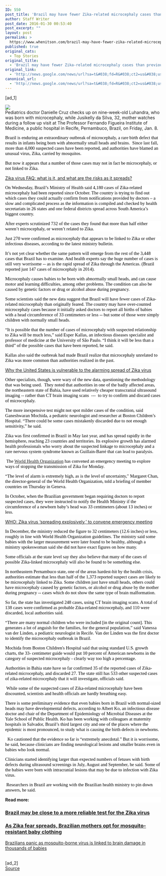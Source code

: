 ```yaml
---
ID: 550
post_title: 'Brazil may have fewer Zika-related microcephaly cases than previously reported &#8211; Washington Post'
author: Staff Writer
post_date: 2016-01-30 00:53:40
post_excerpt: ""
layout: post
permalink: >
  https://www.whenitson.com/brazil-may-have-fewer-zika-related-microcephaly-cases-than-previously-reported-washington-post/
published: true
original_cats:
  - Top Stories
original_title:
  - 'Brazil may have fewer Zika-related microcephaly cases than previously reported - Washington Post'
original_link:
  - 'http://news.google.com/news/url?sa=t&#038;fd=R&#038;ct2=us&#038;usg=AFQjCNEj65zAn96vLjiFvNRomINGlNENbA&#038;clid=c3a7d30bb8a4878e06b80cf16b898331&#038;cid=52779037155871&#038;ei=kwmsVtCGA4GohQHqw6OAAw&#038;url=https://www.washingtonpost.com/news/worldviews/wp/2016/01/29/brazil-may-have-fewer-zika-related-microcephaly-cases-than-previously-reported/'
canonical_url:
  - 'http://news.google.com/news/url?sa=t&#038;fd=R&#038;ct2=us&#038;usg=AFQjCNEj65zAn96vLjiFvNRomINGlNENbA&#038;clid=c3a7d30bb8a4878e06b80cf16b898331&#038;cid=52779037155871&#038;ei=kwmsVtCGA4GohQHqw6OAAw&#038;url=https://www.washingtonpost.com/news/worldviews/wp/2016/01/29/brazil-may-have-fewer-zika-related-microcephaly-cases-than-previously-reported/'
---
```

 [ad_1]
<br><div id=""><div class="inline-content inline-photo inline-photo-normal"> <a name="d6237c5413"/> <img class="unprocessed" data-hi-res-src="https://img.washingtonpost.com/wp-apps/imrs.php?src=http://img.washingtonpost.com/rf/image_908w/2010-2019/WashingtonPost/2016/01/15/Foreign/Images/20160108zikamosquito03741452873667.jpg&amp;w=1484" data-low-res-src="http://www.whenitson.com/wp-content/uploads/2016/01/Brazil-may-have-fewer-Zika-related-microcephaly-cases-than-previously-reported-Washington-Post.jpg" src="http://www.whenitson.com/wp-content/uploads/2016/01/Brazil-may-have-fewer-Zika-related-microcephaly-cases-than-previously-reported-Washington-Post.jpg"/><br/><span class="pb-caption">Pediatrics doctor Danielle Cruz checks up on nine-week-old Luhandra, who was born with microcephaly, while Jusikelly da Silva, 32, mother watches during a follow up visit at The Professor Fernando Figueira Institute of Medicine, a public hospital in Recife, Pernambuco, Brazil, on Friday, Jan. 8.</span> </div> <p style="background: white;"><span style="font-size: 11.0pt; font-family: 'Calibri','sans-serif'; color: black; background: white;">Brazil is enduring an extraordinary outbreak of microcephaly, a rare birth defect that results in infants being born with abnormally small heads and brains.  Since last fall, more than 4,000 suspected cases have been reported, and authorities have blamed an unusual virus, Zika, carried by mosquitos.</span></p> <p style="background: white;"><span style="background-attachment: scroll; background-position-x: 0%; background-position-y: 0%;"><span style="font-size: 11.0pt; font-family: 'Calibri','sans-serif'; color: black; background: white;">But now it appears that a number of those cases may not in fact be microcephaly, or not linked to Zika.</span></span></p> <p><a href="https://www.washingtonpost.com/news/to-your-health/wp/2016/01/21/zika-virus-faq-more-than-a-million-infected-globally-a-dozen-in-the-united-states/?tid=a_inl">Zika virus FAQ: what is it, and what are the risks as it spreads?</a></p> <p style="background: white;"><span style="background-attachment: scroll; background-position-x: 0%; background-position-y: 0%;"><span style="font-size: 11.0pt; font-family: 'Calibri','sans-serif'; color: black; background: white;">On Wednesday, Brazil’s Ministry of Health said 4,180 cases of Zika-related microcephaly had been reported since October. The country is trying to find out which cases they could actually confirm from notifications provided by doctors – a slow and complicated process as the information is compiled and checked by health secretariats in 26 states and one federal districts spread across South America’s biggest country.</span></span></p> <p style="background: white;"><span style="font-size: 11.0pt; font-family: 'Calibri','sans-serif'; color: black; background: white;"><span style="background-attachment: scroll; background-position-x: 0%; background-position-y: 0%;">After experts scrutinized 732 of the cases they found that more than half either weren’t microcephaly, or weren’t related to Zika.</span></span></p> <p style="background: white;"><span style="font-size: 11.0pt; font-family: 'Calibri','sans-serif'; color: black; background: white;"><span style="background-attachment: scroll; background-position-x: 0%; background-position-y: 0%;">Just 270 were confirmed as microcephaly that appears to be linked to Zika or other infectious diseases, according to the latest ministry bulletin.</span></span></p> <p style="background: white;"><span style="background-attachment: scroll; background-position-x: 0%; background-position-y: 0%;"><span style="font-size: 11.0pt; font-family: 'Calibri','sans-serif'; color: black; background: white;">It’s not yet clear whether the same pattern will emerge from the rest of the 3,448 cases that Brazil has to examine. And health experts say the huge number of cases is still very worrisome -- as is the rapid spread of Zika through the Americas. (Brazil reported just 147 cases of microcephaly in 2014).</span></span></p> <p style="background: white;"><span style="background-attachment: scroll; background-position-x: 0%; background-position-y: 0%;"><span style="font-size: 11.0pt; font-family: 'Calibri','sans-serif'; color: black; background: white;">Microcephaly causes babies to be born with abnormally small heads, and can cause motor and learning difficulties, among other problems. The condition can also be caused by genetic factors or drug or alcohol abuse during pregnancy.</span></span></p> <p style="background: white;"><span style="background-attachment: scroll; background-position-x: 0%; background-position-y: 0%;"><span style="font-size: 11.0pt; font-family: 'Calibri','sans-serif'; color: black; background: white;">Some scientists said the new data suggest that Brazil will have fewer cases of Zika-related microcephaly than originally feared. The country may have over-counted microcephaly cases because it initially asked doctors to report all births of babies with a head circumference of 33 centimeters or less -- but some of those were simply children with normally small heads.  </span></span></p> <p style="background: white;"><span style="background-attachment: scroll; background-position-x: 0%; background-position-y: 0%;"><span style="font-size: 11.0pt; font-family: 'Calibri','sans-serif'; color: black; background: white;">“It is possible that the number of cases of microcephaly with suspected relationship to Zika will be much less,” said Esper Kallas, an infectious diseases specialist and professor of medicine at the University of São Paulo. “I think it will be less than a third” of the possible cases that have been reported, he said. </span></span></p> <p style="background: white;"><span style="background-attachment: scroll; background-position-x: 0%; background-position-y: 0%;"><span style="font-size: 11.0pt; font-family: 'Calibri','sans-serif'; color: black; background: white;">Kallas also said the outbreak had made Brazil realize that microcephaly unrelated to Zika was more common than authorities realized in the past.</span></span></p> <p><a href="https://www.washingtonpost.com/national/health-science/why-the-united-states-is-vulnerable-to-spread-of-zika-virus/2016/01/26/a8c6a9b4-c440-11e5-8965-0607e0e265ce_story.html?tid=a_inl">Why the United States is vulnerable to the alarming spread of Zika virus</a></p> <p style="background: white;"><span style="background-attachment: scroll; background-position-x: 0%; background-position-y: 0%;"><span style="font-size: 11.0pt; font-family: 'Calibri','sans-serif'; color: black; background: white;">Other specialists, though, were wary of the new data, questioning the methodology that was being used.  They noted that authorities in one of the badly affected areas, the northeastern state of Bahia, have used relatively cheaper transcranial ultrasound imaging -- rather than CT brain imaging scans  ---  to try to confirm and discard cases of microcephaly.</span></span></p> <p style="background: white;"><span style="background-attachment: scroll; background-position-x: 0%; background-position-y: 0%;"><span style="font-size: 11.0pt; font-family: 'Calibri','sans-serif'; color: black; background: white;">The more inexpensive test might not spot milder cases of the condition, said Ganeshwaran Mochida, a pediatric neurologist and researcher at Boston Children’s Hospital. “There could be some cases mistakenly discarded due to not enough sensitivity,” he said.</span></span></p> <p style="background: white;"><span style="font-size: 11.0pt; font-family: 'Calibri','sans-serif'; color: black; background: white;"><span style="background-attachment: scroll; background-position-x: 0%; background-position-y: 0%;">Zika was first confirmed in Brazil in May last year, and has spread rapidly in the hemisphere, reaching 23 countries and territories. Its explosive growth has alarmed health professionals who worry about the suspected linkage to microcephaly and a rare nervous system syndrome known as Guillain-Barré that can lead to paralysis. </span></span></p> <p style="background: white;"><b><span style="background-attachment: scroll; background-position-x: 0%; background-position-y: 0%;"><span style="font-size: 11.0pt; font-family: 'Calibri','sans-serif'; color: black; background: white;"> </span></span></b><span style="background-attachment: scroll; background-position-x: 0%; background-position-y: 0%;"><span style="font-size: 11.0pt; font-family: 'Calibri','sans-serif'; color: black; background: white;">The <a href="https://www.washingtonpost.com/news/to-your-health/wp/2016/01/28/zika-virus-who-announces-formation-of-emergency-committee-level-of-alarm-extremely-high/">World Health Organization</a> has convened an emergency meeting to explore ways of stopping the transmission of Zika for Monday. </span></span></p> <p style="background: white;"><span style="font-size: 11.0pt; font-family: 'Calibri','sans-serif'; color: black; background: white;"><span style="background-attachment: scroll; background-position-x: 0%; background-position-y: 0%;">“The level of alarm is extremely high, as is the level of uncertainty," Margaret Chan, the director-general of the World Health Organization, told a briefing of member countries on Thursday in Geneva.</span></span></p> <p style="background: white;"><span style="font-size: 11.0pt; font-family: 'Calibri','sans-serif'; color: black; background: white;"><span style="background-attachment: scroll; background-position-x: 0%; background-position-y: 0%;">In October, when the Brazilian government began requiring doctors to report suspected cases, they were instructed to notify the Health Ministry if the circumference of a newborn baby’s head was 33 centimeters (about 13 inches) or less.</span></span></p> <p><a href="https://www.washingtonpost.com/news/to-your-health/wp/2016/01/28/zika-virus-who-announces-formation-of-emergency-committee-level-of-alarm-extremely-high/">WHO: Zika virus ‘spreading explosively,’ to convene emergency meeting</a></p> <p style="background: white;"><span style="font-size: 11.0pt; font-family: 'Calibri','sans-serif'; color: black; background: white;"><span style="background-attachment: scroll; background-position-x: 0%; background-position-y: 0%;">In December, the ministry reduced the figure to 32 centimeters (12.6 inches) or less, roughly in line with World Health Organization guidelines. The ministry said some babies with the larger measurement were later found to be healthy, although a ministry spokeswoman said she did not have exact figures on how many.</span></span></p> <p style="background: white;"><span style="font-size: 11.0pt; font-family: 'Calibri','sans-serif'; color: black; background: white;"><span style="background-attachment: scroll; background-position-x: 0%; background-position-y: 0%;">Some officials at the state level say they also believe that many of the cases of possible Zika-linked microcephaly will also be found to be something else.</span></span></p> <p style="background: white;"><span style="font-size: 11.0pt; font-family: 'Calibri','sans-serif'; color: black; background: white;"><span style="background-attachment: scroll; background-position-x: 0%; background-position-y: 0%;">In northeastern Pernambuco state, one of the areas hardest-hit by the health crisis, authorities estimate that less than half of the 1,373 reported suspect cases are likely to be microcephaly linked to Zika. Some children just have small heads, others could have microcephaly caused by genetic factors, or alcohol or drug abuse by the mother during pregnancy -- cases which do not show the same type of brain malformation.</span></span></p> <p style="background: white;"><span style="font-size: 11.0pt; font-family: 'Calibri','sans-serif'; color: black; background: white;"><span style="background-attachment: scroll; background-position-x: 0%; background-position-y: 0%;">So far, the state has investigated 248 cases, using CT brain imaging scans. A total of 138 cases were confirmed as probable Zika-related microcephaly, and 110 were discarded, local authorities said.</span></span></p> <p style="background: white;"><span style="font-size: 11.0pt; font-family: 'Calibri','sans-serif'; color: black; background: white;"><span style="background-attachment: scroll; background-position-x: 0%; background-position-y: 0%;">“There are many normal children who were included [in the original count]. This generates a lot of anguish for the families, for the general population,” said Vanessa van der Linden, a pediatric neurologist in Recife. Van der Linden was the first doctor to identify the microcephaly outbreak in Brazil.</span></span></p> <p style="background: white;"><span style="background-attachment: scroll; background-position-x: 0%; background-position-y: 0%;"><span style="font-size: 11.0pt; font-family: 'Calibri','sans-serif'; color: black; background: white;">Mochida from Boston Children's Hospital said that using standard U.S. growth charts, the 33- centimeter guide would put 10 percent of American newborns in the category of suspected microcephaly - clearly way too high a percentage. </span></span></p> <p style="background: white;"><span style="font-size: 11.0pt; font-family: 'Calibri','sans-serif'; color: black; background: white;"><span style="background-attachment: scroll; background-position-x: 0%; background-position-y: 0%;">Authorities in Bahia state have so far confirmed 35 of the reported cases of Zika-related microcephaly, and discarded 27. The state still has 533 other suspected cases of zika-related microcephaly that it will investigate, officials said. </span></span></p> <p style="background: white;"><span style="font-family: 'Calibri','sans-serif';"> </span><span style="font-size: 11.0pt; font-family: 'Calibri','sans-serif'; color: black; background: white;"><span style="background-attachment: scroll; background-position-x: 0%; background-position-y: 0%;">While some of the suspected cases of Zika-related microcephaly have been discounted, scientists and health officials are hardly breathing easy.</span></span></p> <p style="background: white;"><span style="font-size: 11.0pt; font-family: 'Calibri','sans-serif'; color: black; background: white;"><span style="background-attachment: scroll; background-position-x: 0%; background-position-y: 0%;">There is some preliminary evidence that even babies born in Brazil with normal-sized heads may have developmental defects, according to Albert Ko, an infectious disease doctor and chair of the Department of Epidemiology of Microbial Diseases at the Yale School of Public Health. Ko has been working with colleagues at maternity hospitals in Salvador, Brazil’s third largest city and one of the places where the epidemic is most pronounced, to study what is causing the birth defects in newborns.</span></span></p> <p style="background: white;"><span style="font-size: 11.0pt; font-family: 'Calibri','sans-serif'; color: black; background: white;"><span style="background-attachment: scroll; background-position-x: 0%; background-position-y: 0%;">  Ko cautioned that the evidence so far is “extremely anecdotal.” But it is worrisome, he said, because clinicians are finding neurological lesions and smaller brains even in babies who look normal.</span></span></p> <p style="background: white;"><span style="font-size: 11.0pt; font-family: 'Calibri','sans-serif'; color: black; background: white;"><span style="background-attachment: scroll; background-position-x: 0%; background-position-y: 0%;">Clinicians started identifying larger than expected numbers of fetuses with birth defects during ultrasound screenings in July, August and September, he said. Some of the babies were born with intracranial lesions that may be due to infection with Zika virus.</span></span></p> <p style="background: white;"><span style="background-attachment: scroll; background-position-x: 0%; background-position-y: 0%;"><span style="font-size: 11.0pt; font-family: 'Calibri','sans-serif'; color: black; background: white;"> Researchers in Brazil are working with the Brazilian health ministry to pin down answers, he said.</span></span></p> <p style="background: white;"><strong>Read more:</strong></p> <h3><a class="ng-binding" data-ng-bind="doc.headline" data-ng-href="https://www.washingtonpost.com/world/the_americas/brazil-may-be-close-to-a-more-reliable-test-for-the-zika-virus/2016/01/29/b174f828-c6a1-11e5-b933-31c93021392a_story.html" data-ng-mousedown="$parent.$parent.$parent.sendData(this)" href="https://www.washingtonpost.com/world/the_americas/brazil-may-be-close-to-a-more-reliable-test-for-the-zika-virus/2016/01/29/b174f828-c6a1-11e5-b933-31c93021392a_story.html">Brazil may be close to a more reliable test for the Zika virus</a></h3> <h3><a class="ng-binding" data-ng-bind="doc.headline" data-ng-href="https://www.washingtonpost.com/news/worldviews/wp/2016/01/25/as-zika-fear-spreads-brazilian-mothers-opt-for-mosquito-resistant-baby-clothing/" data-ng-mousedown="$parent.$parent.$parent.sendData(this)" href="https://www.washingtonpost.com/news/worldviews/wp/2016/01/25/as-zika-fear-spreads-brazilian-mothers-opt-for-mosquito-resistant-baby-clothing/">As Zika fear spreads, Brazilian mothers opt for mosquito-resistant baby clothing</a></h3> <p><a class="ng-binding" data-ng-bind="doc.headline" data-ng-href="https://www.washingtonpost.com/world/the_americas/brazilians-panic-as-mosquito-linked-to-brain-damage-in-thousands-of-babies/2016/01/15/7e8e2dec-b8ca-11e5-85cd-5ad59bc19432_story.html" data-ng-mousedown="$parent.$parent.$parent.sendData(this)" href="https://www.washingtonpost.com/world/the_americas/brazilians-panic-as-mosquito-linked-to-brain-damage-in-thousands-of-babies/2016/01/15/7e8e2dec-b8ca-11e5-85cd-5ad59bc19432_story.html">Brazilians panic as mosquito-borne virus is linked to brain damage in thousands of babies</a></p></div>
<br>[ad_2]
<br><a href="http://news.google.com/news/url?sa=t&#038;fd=R&#038;ct2=us&#038;usg=AFQjCNEj65zAn96vLjiFvNRomINGlNENbA&#038;clid=c3a7d30bb8a4878e06b80cf16b898331&#038;cid=52779037155871&#038;ei=kwmsVtCGA4GohQHqw6OAAw&#038;url=https://www.washingtonpost.com/news/worldviews/wp/2016/01/29/brazil-may-have-fewer-zika-related-microcephaly-cases-than-previously-reported/">Source </a>